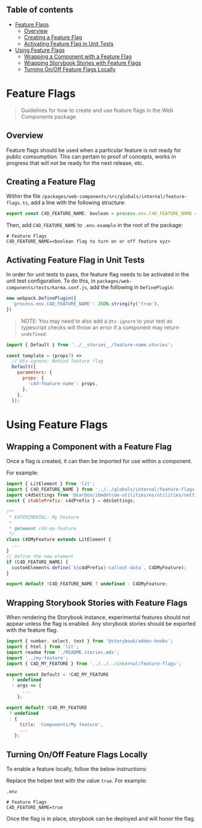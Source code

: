<!-- START doctoc generated TOC please keep comment here to allow auto update -->
<!-- DON'T EDIT THIS SECTION, INSTEAD RE-RUN doctoc TO UPDATE -->
## Table of contents

- [Feature Flags](#feature-flags)
  - [Overview](#overview)
  - [Creating a Feature Flag](#creating-a-feature-flag)
  - [Activating Feature Flag in Unit Tests](#activating-feature-flag-in-unit-tests)
- [Using Feature Flags](#using-feature-flags)
  - [Wrapping a Component with a Feature Flag](#wrapping-a-component-with-a-feature-flag)
  - [Wrapping Storybook Stories with Feature Flags](#wrapping-storybook-stories-with-feature-flags)
  - [Turning On/Off Feature Flags Locally](#turning-onoff-feature-flags-locally)

<!-- END doctoc generated TOC please keep comment here to allow auto update -->

# Feature Flags

> Guidelines for how to create and use feature flags in the Web Components package

## Overview

Feature flags should be used when a particular feature is not ready for public
comsumption. This can pertain to proof of concepts, works in progress that will
not be ready for the next release, etc.

## Creating a Feature Flag

Within the file `/packages/web-components/src/globals/internal/feature-flags.ts`,
add a line with the following structure:

```javascript
export const C4D_FEATURE_NAME: boolean = process.env.C4D_FEATURE_NAME === 'true' || C4D_FLAGS_ALL || false;
```

Then, add `C4D_FEATURE_NAME` to `.env.example` in the root of the package:

```text
# Feature Flags
C4D_FEATURE_NAME=<boolean flag to turn on or off feature xyz>
```

## Activating Feature Flag in Unit Tests

In order for unit tests to pass, the feature flag needs to be activated in
the unit test configuration. To do this, in
`packages/web-components/tests/karma.conf.js`, add the following in
`DefinePlugin`:

```javascript
new webpack.DefinePlugin({
  'process.env.C4D_FEATURE_NAME': JSON.stringify('true'),
})
```

> NOTE: You may need to also add a `@ts-ignore` to your test as typescript
> checks will throw an error if a component may return `undefined`:

```javascript
import { Default } from '../__stories__/feature-name.stories';

const template = (props?) =>
  // @ts-ignore: Behind feature flag
  Default({
    parameters: {
      props: {
        'c4d-feature-name': props,
      },
    },
  });
```

# Using Feature Flags

## Wrapping a Component with a Feature Flag
Once a flag is created, it can then be imported for use within a component.

For example:

```javascript
import { LitElement } from 'lit';
import { C4D_FEATURE_NAME } from '../../globals/internal/feature-flags';
import c4dSettings from '@carbon/ibmdotcom-utilities/es/utilities/settings/settings.js';
const { stablePrefix: c4dPrefix } = ddsSettings;

/**
 * EXPERIMENTAL: My Feature
 *
 * @element c4d-my-feature
 */
class C4DMyFeature extends LitElement {
  ...
}
// Define the new element
if (C4D_FEATURE_NAME) {
  customElements.define(`${c4dPrefix}-callout-data`, C4DMyFeature);
}

export default !C4D_FEATURE_NAME ? undefined : C4DMyFeature;
```

## Wrapping Storybook Stories with Feature Flags

When rendering the Storybook instance, experimental features should not appear
unless the flag is enabled. Any storybook stories should be exported with the
feature flag:

```javascript
import { number, select, text } from '@storybook/addon-knobs';
import { html } from 'lit';
import readme from './README.stories.mdx';
import '../my-feature';
import { C4D_MY_FEATURE } from '../../../internal/feature-flags';

export const Default = !C4D_MY_FEATURE
  ? undefined
  : args => {
      ...
    };

export default !C4D_MY_FEATURE
 ? undefined
 : {
     title: 'Components/My feature',
     ...
   };
```

## Turning On/Off Feature Flags Locally

To enable a feature locally, follow the below instructions: 

Replace the helper text with the value `true`. For example:

`.env`

```text
# Feature Flags
C4D_FEATURE_NAME=true
```

Once the flag is in place, storybook can be deployed and will honor the flag.
